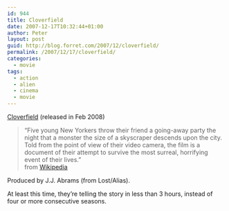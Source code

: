 ```yaml
---
id: 944
title: Cloverfield
date: 2007-12-17T10:32:44+01:00
author: Peter
layout: post
guid: http://blog.forret.com/2007/12/cloverfield/
permalink: /2007/12/17/cloverfield/
categories:
  - movie
tags:
  - action
  - alien
  - cinema
  - movie
---
```

[Cloverfield](http://www.imdb.com/title/tt1060277/) (released in Feb 2008)

> &#8220;Five young New Yorkers throw their friend a going-away party the night that a monster the size of a skyscraper descends upon the city. Told from the point of view of their video camera, the film is a document of their attempt to survive the most surreal, horrifying event of their lives.&#8221;  
> from [Wikipedia](http://en.wikipedia.org/wiki/Cloverfield)

Produced by J.J. Abrams (from Lost/Alias).

At least this time, they&#8217;re telling the story in less than 3 hours, instead of four or more consecutive seasons.